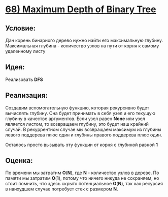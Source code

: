 # [**68) Maximum Depth of Binary Tree**](https://leetcode.com/problems/maximum-depth-of-binary-tree/description/)

## **Условие:**

Дан корень бинарного дерево нужно найти его максимальную глубину. Максимальная глубина - количество узлов на пути от корня к самому удаленному листу

## **Идея:**

Реализовать **DFS**

## **Реализация:**

Создадим вспомогательную функцию, которая рекурсивно будет вычислять глубину. Она будет принимать в себя узел и его текущую глубину в качестве аргументов. Если узел равен **None** или узел является листом, то возвращаем глубину, это будет наш крайний случай. В рекуррентном случае мы возвращаем максимум из глубины левого поддерева плюс один и глубины правого поддерева плюс один.

Осталось просто вызывать эту функции от корня с глубиной равной **1**



## **Оценка:**

По времени мы затратим **O**(**N**), где **N** - количество узлов в дереве. По памяти мы затратим **O**(**1**), потому что ничего никуда не сохраняем, но стоит помнить, что здесь скрыто потенциальное **O**(**N**), так как рекурсия в наихудшем случае потребует стек с размером **N**.

